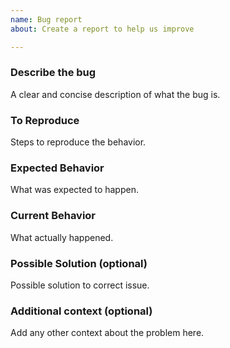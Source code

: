 ```yaml
---
name: Bug report
about: Create a report to help us improve

---
```


### Describe the bug
A clear and concise description of what the bug is.

### To Reproduce
Steps to reproduce the behavior.

### Expected Behavior 
What was expected to happen.

### Current Behavior
What actually happened.

### Possible Solution (optional)
Possible solution to correct issue.

### Additional context (optional) 
Add any other context about the problem here.
